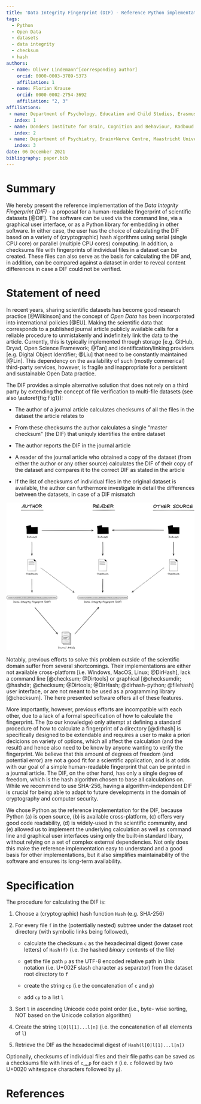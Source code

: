 ```yaml
---
title: 'Data Integrity Fingerprint (DIF) - Reference Python implementation'
tags:
  - Python
  - Open Data
  - datasets
  - data integrity
  - checksum
  - hash
authors:
  - name: Oliver Lindemann^[corresponding author]
    orcid: 0000-0003-3789-5373
    affiliation: 1
  - name: Florian Krause
    orcid: 0000-0002-2754-3692
    affiliation: "2, 3"
affiliations:
 - name: Department of Psychology, Education and Child Studies, Erasmus University Rotterdam, The Netherlands
   index: 1
 - name: Donders Institute for Brain, Cognition and Behaviour, Radboud University Medical Center, Nijmegen, The Netherlands
   index: 2
 - name: Department of Psychiatry, Brain+Nerve Centre, Maastricht University Medical Center, The Netherlands
   index: 3
date: 06 December 2021
bibliography: paper.bib
---
```



# Summary

We hereby present the reference implementation of the _Data Integrity
Fingerprint (DIF)_ - a proposal for a human-readable fingerprint of scientific
datasets [@DIF]. The software can be used via the command line, via a graphical
user interface, or as a Python library for embedding in other software. In
either case, the user has the choice of calculating the DIF based on a variety
of (cryptographic) hash algorithms using serial (single CPU core) or parallel
(multiple CPU cores) computing. In addition, a checksums file with fingerprints
of individual files in a dataset can be created. These files can also serve as
the basis for calculating the DIF and, in addition, can be compared against a
dataset in order to reveal content differences in case a DIF could not be
verified.


# Statement of need

In recent years, sharing scientific datasets has become good research practice
[@Wilkinson] and the concept of _Open Data_ has been incorporated into
international policies [@EU]. Making the scientific data that corresponds to
a published journal article publicly available calls for a reliable procedure to
unmistakenly and indefinitely link the data to the article. Currently, this is
typically implemented through storage [e.g. GitHub, Dryad, Open Science
Framework; @Tan] and identification/linking providers
[e.g. Digital Object Identifier; @Liu] that need to be constantly maintained [@Lin].
This dependency on the availability of such (mostly commerical) third-party services,
however, is fragile and inappropriate for a persistent and sustainable Open Data
practice.

The DIF provides a simple alternative solution that does not rely on a third
party by extending the concept of file verification to multi-file datasets
(see also \autoref{fig:Fig1}):

* The author of a journal article  calculates checksums of all the files in the
  dataset the article relates to
  
* From these checksums the author calculates a single "master checksum" (the
  DIF) that uniquly identifies the entire dataset
  
* The author reports the DIF in the journal article

* A reader of the journal article who obtained a copy of the dataset (from
  either the author or any other source) calculates the DIF of their copy of
  the dataset and compares it to the correct DIF as stated in the article
  
* If the list of checksums of individual files in the original dataset is
  available, the author can furthermore investigate in detail the differences
  between the datasets, in case of a DIF mismatch

![Schematic overview of verifying the integrity of a dataset using the DIF.\label{fig:Fig1}](flowchart.png)

Notably, previous efforts to solve this problem outside of the scientific
domain suffer from several shortcomings. Their implementations are either not
available cross-platform [i.e. Windows, MacOS, Linux; @DirHash], lack a
command line [@checksum; @Dirtools] or graphical [@checksumdir; @hashdir;
@checksum; @Dirtools; @DirHash; @dirhash-python; @filehash] user interface, or
are not meant to be used as a programming library [@checksum]. The here
presented software offers all of these features.

More importantly, however, previous efforts are incompatible with each other,
due to a lack of a formal specification of how to calculate the fingerprint.
The (to our knowledge) only attempt at defining a standard procedure of how to
calculate a fingerprint of a directory [@dirhash] is specifically designed to
be extendable and requires a user to make a priori decicions on variety of
options, which all affect the calculation (and the result) and hence also need
to be know by anyone wanting to verify the fingerprint. We believe that this
amount of degrees of freedom (and potential error) are not a good fit for a
scientific application, and is at odds with our goal of a simple human-readable
fingerprint that can be printed in a journal article.
The DIF, on the other hand, has only a single degree of freedom, which is the
hash algorithm chosen to base all calculations on. While we recommend to
use SHA-256, having a algorithm-independent DIF is crucial for being able to
adapt to future developments in the domain of cryptography and computer
security.

We chose Python as the reference implementation for the DIF, because Python
(a) is open source, (b) is available cross-platform, (c) offers very good code
readability, (d) is widely-used in the scientific community, and (e) allowed
us to implement the underlying calculation as well as command line and
graphical user interfaces using only the built-in standard libary, without
relying on a set of complex external dependencies. Not only does this make the
reference implementation easy to understand and a good basis for other
implementations, but it also simplifies maintainability of the software and
ensures its long-term availability.


# Specification

The procedure for calculating the DIF is:

1. Choose a (cryptographic) hash function `Hash` (e.g. SHA-256)

2.  For every file `f` in the (potentially nested) subtree under the dataset root directory (with symbolic links being followed),

    * calculate the checksum `c` as the hexadecimal digest (lower case letters) of `Hash(f)` (i.e. the hashed _binary contents_ of the file)

    * get the file path `p` as the UTF-8 encoded relative path in Unix notation (i.e. U+002F slash character as separator) from the dataset root directory to `f`

    * create the string `cp` (i.e the concatenation of `c` and `p`)
    
    * add `cp` to a list `l`
    
3. Sort `l` in ascending Unicode code point order (i.e., byte- wise sorting, NOT based on the Unicode collation algorithm)

4. Create the string `l[0]l[1]...l[n]` (i.e. the concatenation of all elements of `l`)

5. Retrieve the DIF as the hexadecimal digest of `Hash(l[0]l[1]...l[n])`

Optionally, checksums of individual files and their file paths can be saved as a checksums file with lines of `c␣␣p` for each `f` (i.e. `c` followed by two U+0020 whitespace characters followed by `p`).


# References
